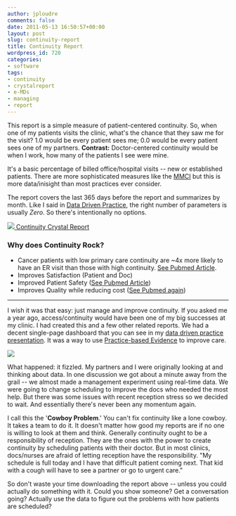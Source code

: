 ```yaml
---
author: jploudre
comments: false
date: 2011-05-13 16:50:57+00:00
layout: post
slug: continuity-report
title: Continuity Report
wordpress_id: 720
categories:
- software
tags:
- continuity
- crystalreport
- e-MDs
- managing
- report
---
```


This report is a simple measure of patient-centered continuity. So, when one of my patients visits the clinic, what's the chance that they saw me for the visit? 1.0 would be every patient sees me; 0.0 would be every patient sees one of my partners. **Contrast:** Doctor-centered continuity would be when I work, how many of the patients I see were mine.

It's a basic percentage of billed office/hospital visits -- new or established patients. There are more sophisticated measures like the [MMCI](http://www.ncbi.nlm.nih.gov/pubmed/3806028) but this is more data/inisight than most practices ever consider.

The report covers the last 365 days before the report and summarizes by month. Like I said in [Data Driven Practice](http://unchart.com/2011/data-driven-practice/), the right number of parameters is usually *Zero*. So there's intentionally no options.

[![](http://unchart.com/wp-content/uploads/2011/01/57-download.png) Continuity Crystal Report](http://unchart.com/wp-content/uploads/2011/05/continuity.zip)

  


### Why does Continuity Rock?

* Cancer patients with low primary care continuity are ~4x more likely to have an ER visit than those with high continuity. [See Pubmed Article](http://www.ncbi.nlm.nih.gov/pubmed/12886178).
* Improves Satisfaction (Patient and Doc)
* Improved Patient Safety ([See Pubmed Article](http://www.ncbi.nlm.nih.gov/pubmed?term=17327525))
* Improves Quality while reducing cost ([See Pubmed again](http://www.ncbi.nlm.nih.gov/pubmed/15798043))

---------------------------------

I wish it was that easy: just manage and improve continuity. If you asked me a year ago, access/continuity would have been one of my big successes at my clinic. I had created this and a few other related reports. We had a decent single-page dashboard that you can see in my [data driven practice presentation](http://unchart.com/2011/data-driven-practice/). It was a way to use [Practice-based Evidence](http://unchart.com/2011/practice-based-evidence/) to improve care.

![](http://unchart.com/wp-content/uploads/2011/05/cowboy.jpg)

What happened: it fizzled. My partners and I were originally looking at and thinking about data. In one discussion we got about a minute away from the grail -- we almost made a management experiment using real-time data. We were going to change scheduling to improve the docs who needed the most help. But there was some issues with recent reception stress so we decided to wait. And essentially there's never been any momentum again.

I call this the '**Cowboy Problem**.' You can't fix continuity like a lone cowboy. It takes a team to do it. It doesn't matter how good my reports are if no one is willing to look at them and think. Generally continuity ought to be a responsibility of reception. They are the ones with the power to create continuity by scheduling patients with their doctor. But in most clinics, docs/nurses are afraid of letting reception have the responsibility. "My schedule is full today and I have that difficult patient coming next. That kid with a cough will have to see a partner or go to urgent care."

So don't waste your time downloading the report above -- unless you could actually do something with it. Could you show someone? Get a conversation going? Actually use the data to figure out the problems with how patients are scheduled?







